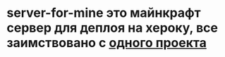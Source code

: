# server-for-mine это майнкрафт сервер для деплоя на хероку, все заимствовано с [одного проекта](https://github.com/Brucewastaken/minecraft-server-on-heroku-template)
